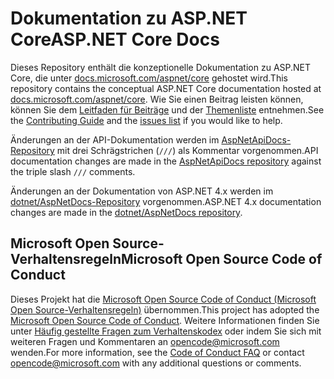 # <a name="aspnet-core-docs"></a><span data-ttu-id="3f500-101">Dokumentation zu ASP.NET Core</span><span class="sxs-lookup"><span data-stu-id="3f500-101">ASP.NET Core Docs</span></span>

<span data-ttu-id="3f500-102">Dieses Repository enthält die konzeptionelle Dokumentation zu ASP.NET Core, die unter [docs.microsoft.com/aspnet/core](https://docs.microsoft.com/aspnet/core) gehostet wird.</span><span class="sxs-lookup"><span data-stu-id="3f500-102">This repository contains the conceptual ASP.NET Core documentation hosted at [docs.microsoft.com/aspnet/core](https://docs.microsoft.com/aspnet/core).</span></span> <span data-ttu-id="3f500-103">Wie Sie einen Beitrag leisten können, können Sie dem [Leitfaden für Beiträge](CONTRIBUTING.md) und der [Themenliste](https://github.com/dotnet/AspNetCore.Docs/issues) entnehmen.</span><span class="sxs-lookup"><span data-stu-id="3f500-103">See the [Contributing Guide](CONTRIBUTING.md) and the [issues list](https://github.com/dotnet/AspNetCore.Docs/issues) if you would like to help.</span></span>

<span data-ttu-id="3f500-104">Änderungen an der API-Dokumentation werden im [AspNetApiDocs-Repository](https://github.com/dotnet/AspNetApiDocs) mit drei Schrägstrichen (`///`) als Kommentar vorgenommen.</span><span class="sxs-lookup"><span data-stu-id="3f500-104">API documentation changes are made in the [AspNetApiDocs repository](https://github.com/dotnet/AspNetApiDocs) against the triple slash `///` comments.</span></span>

<span data-ttu-id="3f500-105">Änderungen an der Dokumentation von ASP.NET 4.x werden im [dotnet/AspNetDocs-Repository](https://github.com/dotnet/AspNetDocs) vorgenommen.</span><span class="sxs-lookup"><span data-stu-id="3f500-105">ASP.NET 4.x documentation changes are made in the [dotnet/AspNetDocs repository](https://github.com/dotnet/AspNetDocs).</span></span>

## <a name="microsoft-open-source-code-of-conduct"></a><span data-ttu-id="3f500-106">Microsoft Open Source-Verhaltensregeln</span><span class="sxs-lookup"><span data-stu-id="3f500-106">Microsoft Open Source Code of Conduct</span></span>

<span data-ttu-id="3f500-107">Dieses Projekt hat die [Microsoft Open Source Code of Conduct (Microsoft Open Source-Verhaltensregeln)](https://opensource.microsoft.com/codeofconduct/) übernommen.</span><span class="sxs-lookup"><span data-stu-id="3f500-107">This project has adopted the [Microsoft Open Source Code of Conduct](https://opensource.microsoft.com/codeofconduct/).</span></span>
<span data-ttu-id="3f500-108">Weitere Informationen finden Sie unter [Häufig gestellte Fragen zum Verhaltenskodex](https://opensource.microsoft.com/codeofconduct/faq/) oder indem Sie sich mit weiteren Fragen und Kommentaren an [opencode@microsoft.com](mailto:opencode@microsoft.com) wenden.</span><span class="sxs-lookup"><span data-stu-id="3f500-108">For more information, see the [Code of Conduct FAQ](https://opensource.microsoft.com/codeofconduct/faq/) or contact [opencode@microsoft.com](mailto:opencode@microsoft.com) with any additional questions or comments.</span></span>